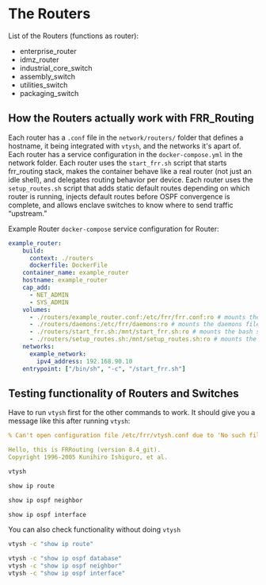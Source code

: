 # The Routers

List of the Routers (functions as router):
- enterprise_router
- idmz_router
- industrial_core_switch
- assembly_switch 
- utilities_switch 
- packaging_switch 

## How the Routers actually work with FRR_Routing
Each router has a `.conf` file in the `network/routers/` folder that defines a hostname, it being integrated with `vtysh`, and the networks it's apart of. Each router has a service configuration in the `docker-compose.yml` in the network folder. Each router uses the `start_frr.sh` script that starts frr_routing stack, makes the container behave like a real router (not just an idle shell), and delegates routing behavior per device. Each router uses the `setup_routes.sh` script that adds static default routes depending on which router is running, injects default routes before OSPF convergence is complete, and allows enclave switches to know where to send traffic “upstream.”

Example Router `docker-compose` service configuration for Router:
```yaml
example_router:
    build:
      context: ./routers
      dockerfile: DockerFile
    container_name: example_router
    hostname: example_router
    cap_add:
      - NET_ADMIN
      - SYS_ADMIN
    volumes:
      - ./routers/example_router.conf:/etc/frr/frr.conf:ro # mounts the router configuration in container
      - ./routers/daemons:/etc/frr/daemons:ro # mounts the daemons file in the container
      - ./routers/start_frr.sh:/mnt/start_frr.sh:ro # mounts the bash script to start frr_routing
      - ./routers/setup_routes.sh:/mnt/setup_routes.sh:ro # mounts the bash script to make static routes
    networks:
      example_network:
        ipv4_address: 192.168.90.10
    entrypoint: ["/bin/sh", "-c", "/start_frr.sh"] 
```

## Testing functionality of Routers and Switches

Have to run `vtysh` first for the other commands to work. It should give you a message like this after running `vtysh`:
```yaml
% Can't open configuration file /etc/frr/vtysh.conf due to 'No such file or directory'.

Hello, this is FRRouting (version 8.4_git).
Copyright 1996-2005 Kunihiro Ishiguro, et al.
```

```bash
vtysh 

show ip route

show ip ospf neighbor

show ip ospf interface
```

You can also check functionality without doing `vtysh`
```bash
vtysh -c "show ip route"

vtysh -c "show ip ospf database"
vtysh -c "show ip ospf neighbor"
vtysh -c "show ip ospf interface"
```
